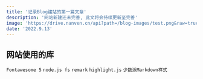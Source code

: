 ```yaml
---
title: '记录Blog建站的第一篇文章'
description: '网站新建还未完善, 此文将会持续更新至完善'
image: 'https://drive.nanven.cn/api?path=/blog-images/test.png&raw=true'
date: '2022.9.13'
---
```


## 网站使用的库

`Fontawesome 5`  `node.js fs`  `remark`  `highlight.js`  `少数派Markdown样式`

